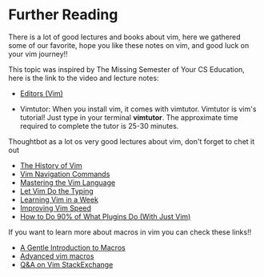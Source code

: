 # Further Reading

There is a lot of good lectures and books about vim, here we gathered some of our favorite, hope you like these notes on vim, and good luck on your vim journey!!


This topic was inspired by The Missing Semester of Your CS Education, here is the link to the video and lecture notes:
- [Editors (Vim)](https://missing.csail.mit.edu/2020/editors/)


- Vimtutor: When you install vim, it comes with vimtutor. Vimtutor is vim's tutorial! Just type in your terminal **vimtutor**. The approximate time required to complete the tutor is 25-30 minutes.

Thoughtbot as a lot os very good lectures about vim, don't forget to chet it out
- [The History of Vim](https://www.youtube.com/watch?v=yv6KAzRPHkc&list=PL8tzorAO7s0jy7DQ3Q0FwF3BnXGQnDirs&index=6)
- [Vim Navigation Commands](https://www.youtube.com/watch?v=Qem8cpbJeYc&list=PL8tzorAO7s0jy7DQ3Q0FwF3BnXGQnDirs&index=7)
- [Mastering the Vim Language](https://www.youtube.com/watch?v=wlR5gYd6um0)
- [Let Vim Do the Typing](https://www.youtube.com/watch?v=3TX3kV3TICU)
- [Learning Vim in a Week](https://www.youtube.com/watch?v=_NUO4JEtkDw)
- [Improving Vim Speed](https://www.youtube.com/watch?v=OnUiHLYZgaA)
- [How to Do 90% of What Plugins Do (With Just Vim)](https://www.youtube.com/watch?v=XA2WjJbmmoM&t=3248s)

If you want to learn more about macros in vim you can check these links!!
- [A Gentle Introduction to Macros](https://medium.com/usevim/vim-101-a-gentle-introduction-to-macros-db6b066e5b38)
- [Advanced vim macros](https://sanctum.geek.nz/arabesque/advanced-vim-macros/)
- [Q&A on Vim StackExchange](https://vi.stackexchange.com/questions/tagged/macro)